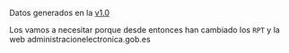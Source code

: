 Datos generados en la [v1.0](https://github.com/s-nt-s/TAI-Madrid/releases/tag/1.0)

Los vamos a necesitar porque desde entonces han cambiado los `RPT` y la web administracionelectronica.gob.es
